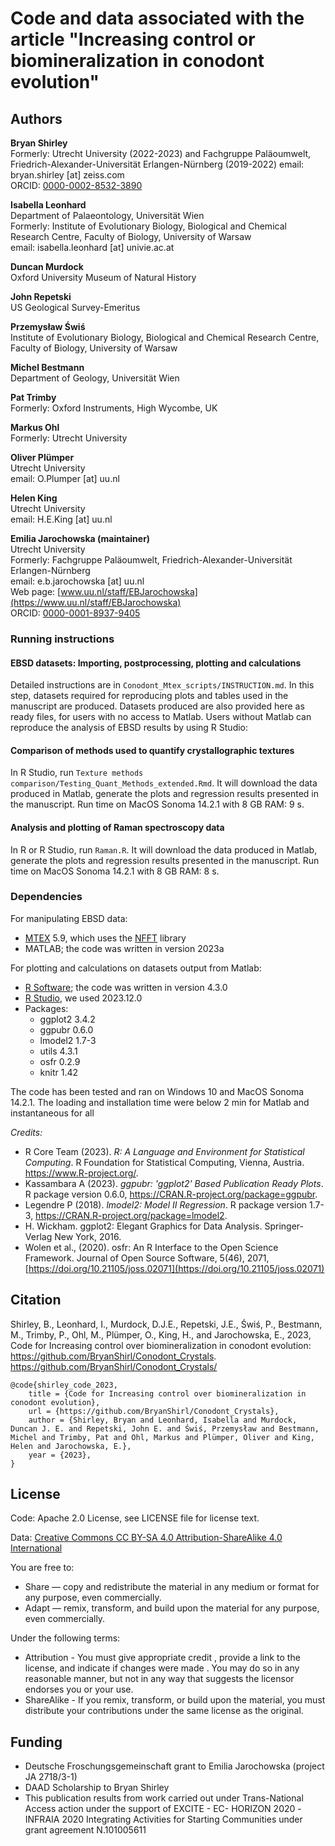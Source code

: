 # Code and data associated with the article "Increasing control or biomineralization in conodont evolution"

## Authors

__Bryan Shirley__  
Formerly: Utrecht University (2022-2023) and Fachgruppe Paläoumwelt, Friedrich-Alexander-Universität Erlangen-Nürnberg  (2019-2022) 
email: bryan.shirley [at] zeiss.com   
ORCID: [0000-0002-8532-3890](https://orcid.org/0000-0002-8532-3890)   

__Isabella Leonhard__   
Department of Palaeontology, Universität Wien  
Formerly: Institute of Evolutionary Biology, Biological and Chemical Research Centre, Faculty of Biology, University of Warsaw  
email: isabella.leonhard [at] univie.ac.at  

__Duncan Murdock__  
Oxford University Museum of Natural History  

__John Repetski__  
US Geological Survey-Emeritus  

__Przemysław Świś__  
Institute of Evolutionary Biology, Biological and Chemical Research Centre, Faculty of Biology, University of Warsaw  

__Michel Bestmann__  
Department of Geology, Universität Wien  

__Pat Trimby__  
Formerly: Oxford Instruments, High Wycombe, UK  

__Markus Ohl__  
Formerly: Utrecht University    

__Oliver Plümper__  
Utrecht University    
email: O.Plumper [at] uu.nl  

__Helen King__  
Utrecht University    
email: H.E.King [at] uu.nl  

__Emilia Jarochowska (maintainer)__    
Utrecht University  
Formerly: Fachgruppe Paläoumwelt, Friedrich-Alexander-Universität Erlangen-Nürnberg  
email: e.b.jarochowska [at] uu.nl    
Web page: [www.uu.nl/staff/EBJarochowska](https://www.uu.nl/staff/EBJarochowska)    
ORCID: [0000-0001-8937-9405](https://orcid.org/0000-0001-8937-9405)  

### Running instructions

#### EBSD datasets: Importing, postprocessing, plotting and calculations

Detailed instructions are in `Conodont_Mtex_scripts/INSTRUCTION.md`. In this step, datasets required for reproducing plots and tables used in the manuscript are produced. 
Datasets produced are also provided here as ready files, for users with no access to Matlab. Users without Matlab can reproduce the analysis of EBSD results by using R Studio:

#### Comparison of methods used to quantify crystallographic textures

In R Studio, run `Texture methods comparison/Testing_Quant_Methods_extended.Rmd`. It will download the data produced in Matlab, generate the plots and regression results presented in the manuscript. Run time on MacOS Sonoma 14.2.1 with 8 GB RAM: 9 s.

#### Analysis and plotting of Raman spectroscopy data

In R or R Studio, run `Raman.R`. It will download the data produced in Matlab, generate the plots and regression results presented in the manuscript. Run time on MacOS Sonoma 14.2.1 with 8 GB RAM: 8 s.

### Dependencies

For manipulating EBSD data:

* [MTEX](https://mtex-toolbox.github.io/) 5.9, which uses the [NFFT](https://www-user.tu-chemnitz.de/~potts/nfft/) library
* MATLAB; the code was written in version 2023a

For plotting and calculations on datasets output from Matlab:

* [R Software](https://www.r-project.org/); the code was written in version 4.3.0
* [R Studio](https://www.rstudio.com/categories/rstudio-ide/), we used 2023.12.0
* Packages:
  - ggplot2 3.4.2
  - ggpubr 0.6.0
  - lmodel2 1.7-3
  - utils 4.3.1
  - osfr 0.2.9
  - knitr 1.42

The code has been tested and ran on Windows 10 and MacOS Sonoma 14.2.1. The loading and installation time were below 2 min for Matlab and instantaneous for all 

*Credits:*

* R Core Team (2023). _R: A Language and Environment for Statistical Computing_. R Foundation for
  Statistical Computing, Vienna, Austria. <https://www.R-project.org/>.
* Kassambara A (2023). _ggpubr: 'ggplot2' Based Publication Ready Plots_. R package version 0.6.0,
  <https://CRAN.R-project.org/package=ggpubr>.
* Legendre P (2018). _lmodel2: Model II Regression_. R package version 1.7-3,
  <https://CRAN.R-project.org/package=lmodel2>.
* H. Wickham. ggplot2: Elegant Graphics for Data Analysis. Springer-Verlag New York, 2016.
* Wolen et al., (2020). osfr: An R Interface to the Open Science Framework. Journal of Open Source
  Software, 5(46), 2071, [https://doi.org/10.21105/joss.02071](https://doi.org/10.21105/joss.02071)

## Citation

Shirley, B., Leonhard, I., Murdock, D.J.E., Repetski, J.E., Świś, P., Bestmann, M., Trimby, P., Ohl, M., Plümper, O., King, H., and Jarochowska, E., 2023, Code for Increasing control over biomineralization in conodont evolution: https://github.com/BryanShirl/Conodont_Crystals. https://github.com/BryanShirl/Conodont_Crystals/

```
@code{shirley_code_2023,
	title = {Code for Increasing control over biomineralization in conodont evolution},
	url = {https://github.com/BryanShirl/Conodont_Crystals},
	author = {Shirley, Bryan and Leonhard, Isabella and Murdock, Duncan J. E. and Repetski, John E. and Świś, Przemysław and Bestmann, Michel and Trimby, Pat and Ohl, Markus and Plümper, Oliver and King, Helen and Jarochowska, E.},
	year = {2023},
}
```

## License

Code: Apache 2.0 License, see LICENSE file for license text.

Data: [Creative Commons CC BY-SA 4.0 Attribution-ShareAlike 4.0 International](https://creativecommons.org/licenses/by-sa/4.0/legalcode.en)

You are free to:

* Share — copy and redistribute the material in any medium or format for any purpose, even commercially.
* Adapt — remix, transform, and build upon the material for any purpose, even commercially.

Under the following terms:

*  Attribution - You must give appropriate credit , provide a link to the license, and indicate if changes were made . You may do so in any reasonable manner, but not in any way that suggests the licensor endorses you or your use.
* ShareAlike - If you remix, transform, or build upon the material, you must distribute your contributions under the same license as the original. 

## Funding

* Deutsche Froschungsgemeinschaft grant to Emilia Jarochowska (project JA 2718/3-1)
* DAAD Scholarship to Bryan Shirley
* This publication results from work carried out under Trans-National Access action under the support of EXCITE - EC- HORIZON 2020 -INFRAIA 2020 Integrating Activities for Starting Communities under grant agreement N.101005611
  
